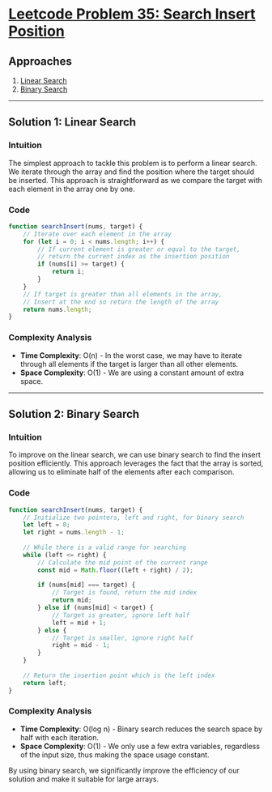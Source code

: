# [Leetcode Problem 35: Search Insert Position](https://leetcode.com/problems/search-insert-position/)

## Approaches
1. [Linear Search](#solution-1-linear-search)
2. [Binary Search](#solution-2-binary-search)

---

## **Solution 1: Linear Search**

### Intuition
The simplest approach to tackle this problem is to perform a linear search. We iterate through the array and find the position where the target should be inserted. This approach is straightforward as we compare the target with each element in the array one by one. 

### Code
```javascript
function searchInsert(nums, target) {
    // Iterate over each element in the array
    for (let i = 0; i < nums.length; i++) {
        // If current element is greater or equal to the target,
        // return the current index as the insertion position
        if (nums[i] >= target) {
            return i;
        }
    }
    // If target is greater than all elements in the array,
    // Insert at the end so return the length of the array
    return nums.length;
}
```

### Complexity Analysis
- **Time Complexity**: O(n) - In the worst case, we may have to iterate through all elements if the target is larger than all other elements.
- **Space Complexity**: O(1) - We are using a constant amount of extra space.

---

## **Solution 2: Binary Search**

### Intuition
To improve on the linear search, we can use binary search to find the insert position efficiently. This approach leverages the fact that the array is sorted, allowing us to eliminate half of the elements after each comparison. 

### Code
```javascript
function searchInsert(nums, target) {
    // Initialize two pointers, left and right, for binary search
    let left = 0;
    let right = nums.length - 1;
    
    // While there is a valid range for searching
    while (left <= right) {
        // Calculate the mid point of the current range
        const mid = Math.floor((left + right) / 2);
        
        if (nums[mid] === target) {
            // Target is found, return the mid index
            return mid;
        } else if (nums[mid] < target) {
            // Target is greater, ignore left half
            left = mid + 1;
        } else {
            // Target is smaller, ignore right half
            right = mid - 1;
        }
    }
    
    // Return the insertion point which is the left index
    return left;
}
```

### Complexity Analysis
- **Time Complexity**: O(log n) - Binary search reduces the search space by half with each iteration.
- **Space Complexity**: O(1) - We only use a few extra variables, regardless of the input size, thus making the space usage constant.

By using binary search, we significantly improve the efficiency of our solution and make it suitable for large arrays.

